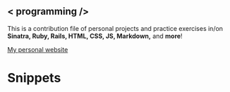 ## < programming />

This is a contribution file of personal projects and practice exercises in/on **Sinatra, Ruby, Rails, HTML, CSS, JS, Markdown,** and **more**!

[My personal website](https://leahhuyghe.com "My personal website")
# Snippets
